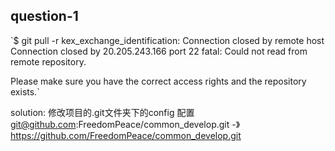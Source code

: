 ## question-1

`$ git pull -r
kex_exchange_identification: Connection closed by remote host
Connection closed by 20.205.243.166 port 22
fatal: Could not read from remote repository.

Please make sure you have the correct access rights
and the repository exists.`

solution: 修改项目的.git文件夹下的config 配置   
    git@github.com:FreedomPeace/common_develop.git  -》 
                    https://github.com/FreedomPeace/common_develop.git
